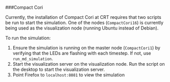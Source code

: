 ###Compact Cori

Currently, the installation of Compact Cori at CRT requires that two scripts be
run to start the simulation.  One of the nodes (`CompactCori16`) is currently
being used as the visualization node (running Ubuntu instead of Debian).

To run the simulation:

1. Ensure the simulation is running on the master node (`CompactCori1`) by
   verifying that the LEDs are flashing with each timestep.  If not, use
   `run_md_simulation`.
2. Start the visualization server on the visualization node.  Run the script on
   the desktop to start the visualization server.
3. Point Firefox to `localhost:8081` to view the simulation
